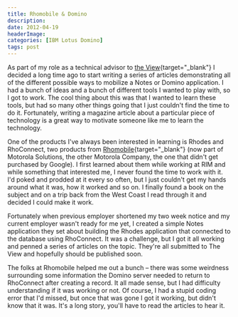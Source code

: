 ```yaml
---
title: Rhomobile & Domino
description: 
date: 2012-04-19
headerImage: 
categories: [IBM Lotus Domino]
tags: post
---
```


As part of my role as a technical advisor to [the View](https://www.eview.com){target="_blank"} I decided a long time ago to start writing a series of articles demonstrating all of the different possible ways to mobilize a Notes or Domino application. I had a bunch of ideas and a bunch of different tools I wanted to play with, so I got to work. The cool thing about this was that I wanted to learn these tools, but had so many other things going that I just couldn't find the time to do it. Fortunately, writing a magazine article about a particular piece of technology is a great way to motivate someone like me to learn the technology.

One of the products I've always been interested in learning is Rhodes and RhoConnect, two products from [Rhomobile](https://www.rhomobile.com){target="_blank"} (now part of Motorola Solutions, the other Motorola Company, the one that didn't get purchased by Google). I first learned about them while working at RIM and while something that interested me, I never found the time to work with it. I'd poked and prodded at it every so often, but I just couldn't get my hands around what it was, how it worked and so on. I finally found a book on the subject and on a trip back from the West Coast I read through it and decided I could make it work.

Fortunately when previous employer shortened my two week notice and my current employer wasn't ready for me yet, I created a simple Notes application they set about building the Rhodes application that connected to the database using RhoConnect. It was a challenge, but I got it all working and penned a series of articles on the topic. They're all submitted to The View and hopefully should be published soon.

The folks at Rhomobile helped me out a bunch – there was some weirdness surrounding some information the Domino server needed to return to RhoConnect after creating a record. It all made sense, but I had difficulty understanding if it was working or not. Of course, I had a stupid coding error that I'd missed, but once that was gone I got it working, but didn't know that it was. It's a long story, you'll have to read the articles to hear it.